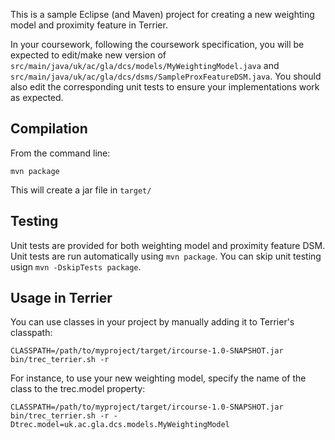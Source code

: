 This is a sample Eclipse (and Maven) project for creating a new weighting model and proximity feature in Terrier.

In your coursework, following the coursework specification, you will be expected to edit/make new version of `src/main/java/uk/ac/gla/dcs/models/MyWeightingModel.java` and `src/main/java/uk/ac/gla/dcs/dsms/SampleProxFeatureDSM.java`. You should also edit the corresponding unit tests to ensure your implementations work as expected.

## Compilation

From the command line:
	
	mvn package

This will create a jar file in `target/`

## Testing

Unit tests are provided for both weighting model and proximity feature DSM. Unit tests are run automatically using `mvn package`. You can skip unit testing usign `mvn -DskipTests package`.

## Usage in Terrier

You can use classes in your project by manually adding it to Terrier's classpath:

	CLASSPATH=/path/to/myproject/target/ircourse-1.0-SNAPSHOT.jar bin/trec_terrier.sh -r

For instance, to use your new weighting model, specify the name of the class to the trec.model property:

	CLASSPATH=/path/to/myproject/target/ircourse-1.0-SNAPSHOT.jar bin/trec_terrier.sh -r -Dtrec.model=uk.ac.gla.dcs.models.MyWeightingModel
